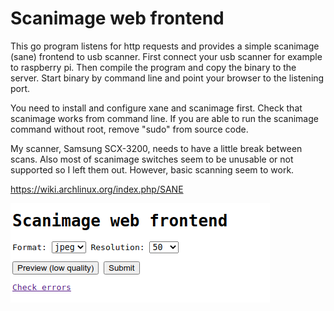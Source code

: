 # Scanimage web frontend 

This go program listens for http requests and provides a simple scanimage (sane) frontend to usb scanner. First connect your usb scanner for example to raspberry pi. Then compile the program and copy the binary to the server. Start binary by command line and point your browser to the listening port.  

You need to install and configure xane and scanimage first. Check that scanimage works from command line. If you are able to run the scanimage command without root, remove "sudo" from source code.  

My scanner, Samsung SCX-3200, needs to have a little break between scans. Also most of scanimage switches seem to be unusable or not supported so I left them out. However, basic scanning seem to work.  

https://wiki.archlinux.org/index.php/SANE  

![Alt text](preview.png?raw=true "Web frontend")
